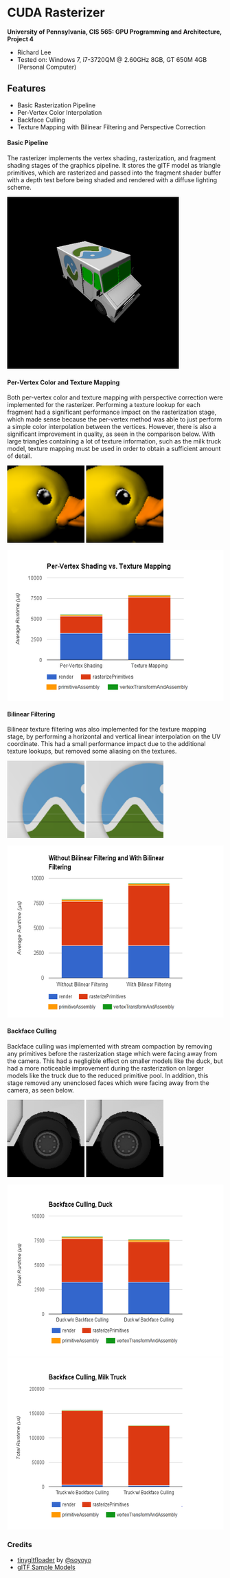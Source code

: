 CUDA Rasterizer
===============

**University of Pennsylvania, CIS 565: GPU Programming and Architecture, Project 4**

* Richard Lee
* Tested on: Windows 7, i7-3720QM @ 2.60GHz 8GB, GT 650M 4GB (Personal Computer)

## Features

* Basic Rasterization Pipeline
* Per-Vertex Color Interpolation
* Backface Culling
* Texture Mapping with Bilinear Filtering and Perspective Correction

#### Basic Pipeline

The rasterizer implements the vertex shading, rasterization, and fragment shading stages of the graphics pipeline. It stores the glTF model as triangle primitives, which are rasterized and passed into the fragment shader buffer with a depth test before being shaded and rendered with a diffuse lighting scheme.

<img src="img/truck.png" width="400" height="400">


#### Per-Vertex Color and Texture Mapping

Both per-vertex color and texture mapping with perspective correction were implemented for the rasterizer. Performing a texture lookup for each fragment had a significant performance impact on the rasterization stage, which made sense because the per-vertex method was able to just perform a simple color interpolation between the vertices. However, there is also a significant improvement in quality, as seen in the comparison below. With large triangles containing a lot of texture information, such as the milk truck model, texture mapping must be used in order to obtain a sufficient amount of detail.

<img src="img/withoutTexture.png" width="180" height="180"> <img src="img/withTexture.png" width="180" height="180">

<img src="img/textureChart.png" width="534" height="350">

#### Bilinear Filtering

Bilinear texture filtering was also implemented for the texture mapping stage, by performing a horizontal and vertical linear interpolation on the UV coordinate. This had a small performance impact due to the additional texture lookups, but removed some aliasing on the textures.

<img src="img/withoutBilinear.png" width="180" height="180"> <img src="img/withBilinear.png" width="180" height="180">

<img src="img/bilinearChart.png" width="600" height="400">

#### Backface Culling

Backface culling was implemented with stream compaction by removing any primitives before the rasterization stage which were facing away from the camera. This had a negligible effect on smaller models like the duck, but had a more noticeable improvement during the rasterization on larger models like the truck due to the reduced primitive pool. In addition, this stage removed any unenclosed faces which were facing away from the camera, as seen below.

<img src="img/withoutBackface.png" width="180" height="180"> <img src="img/withBackface.png" width="180" height="180">

<img src="img/backfaceDuckChart.png" width="600" height="400"> <img src="img/backfaceTruckChart.png" width="600" height="400">

### Credits

* [tinygltfloader](https://github.com/syoyo/tinygltfloader) by [@soyoyo](https://github.com/syoyo)
* [glTF Sample Models](https://github.com/KhronosGroup/glTF/blob/master/sampleModels/README.md)
